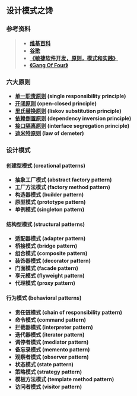 ## 设计模式之馋

### 参考资料

> * [**维基百科**](https://www.wikipedia.org/) 
> * [**谷歌**](https://www.google.com/) 
> * [**《敏捷软件开发，原则，模式和实践》**](http://www.butunclebob.com/ArticleS.UncleBob.PrinciplesOfOod) 
> * [**《Gang Of Four》**](http://c2.com/cgi/fullSearch?search=GangOfFour)



### 六大原则

* **[单一职责原则](https://github.com/jinminer/design-patterns/blob/master/design-pattern-principle/single-responsibility-principle/single-responsibility-principle.md) (single responsibility principle)**
* **[开闭原则](https://github.com/jinminer/design-patterns/blob/master/design-pattern-principle/open-closed-principle/open-closed-principle.md) (open-closed principle)**
* **[里氏替换原则](https://github.com/jinminer/design-patterns/blob/master/design-pattern-principle/liskov-substitution-principle/liskov-substitution-principle.md) (liskov substitution principle)**
* **[依赖倒置原则](https://github.com/jinminer/design-patterns/blob/master/design-pattern-principle/dependency-inversion-principle/dependency-inversion-principle.md) (dependency inversion principle)**
* **[接口隔离原则](https://github.com/jinminer/design-patterns/blob/master/design-pattern-principle/interface-segregation-principle/interface-segregation-principle.md) (interface segregation principle)**
* **[迪米特原则](https://github.com/jinminer/design-patterns/blob/master/design-pattern-principle/demeter-principle/demeter-principle.md) (law of demeter)**



### 设计模式



#### 创建型模式 (creational patterns)

* **抽象工厂模式 (abstract factory pattern)**
* **工厂方法模式 (factory method pattern)**
* **构造器模式 (builder pattern)**
* **原型模式 (prototype pattern)**
* **单例模式 (singleton pattern)**



#### 结构型模式 (structural patterns)

* **适配器模式 (adapter pattern)**
* **桥接模式 (bridge pattern)**
* **组合模式 (composite pattern)**
* **装饰器模式 (decorator pattern)**
* **门面模式 (facade pattern)**
* **享元模式 (flyweight pattern)**
* **代理模式 (proxy pattern)**



#### 行为模式 (behavioral patterns)

* **责任链模式 (chain of responsibility pattern)**
* **命令模式 (command pattern)**
* **拦截器模式 (interpreter pattern)**
* **迭代器模式 (iterator pattern)**
* **调停者模式 (mediator pattern)**
* **备忘录模式 (memento pattern)**
* **观察者模式 (observer pattern)**
* **状态模式 (state pattern)**
* **策略模式 (strategy pattern)**
* **模板方法模式 (template method pattern)**
* **访问者模式 (visitor pattern)**














